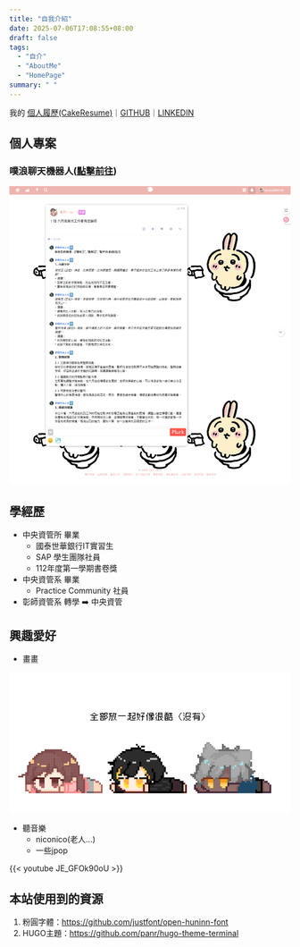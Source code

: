 ```yaml
---
title: "自我介紹"
date: 2025-07-06T17:08:55+08:00
draft: false
tags:
  - "自介"
  - "AboutMe"
  - "HomePage"
summary: " "
---
```


我的 [個人履歷(CakeResume)](https://www.cake.me/s--Qbettfics_-JPjhzuDgiCg--/kinako890419)｜[GITHUB](https://github.com/kinako890419)｜[LINKEDIN](https://www.linkedin.com/in/%E5%AE%A5%E6%B1%9D-%E9%99%B3-56b327234/)

## 個人專案

### 噗浪聊天機器人([點擊前往](https://www.plurk.com/hotwaterbot))

![alt text](/images/image.png)


## 學經歷

- 中央資管所 畢業
  - 國泰世華銀行IT實習生
  - SAP 學生團隊社員
  - 112年度第一學期書卷獎
- 中央資管系 畢業
  - Practice Community 社員
- 彰師資管系 轉學 ➡️ 中央資管

## 興趣愛好

- 畫畫

![測試pic](/images/allSleep.gif)

- 聽音樂
  - niconico(老人...)
  - 一些jpop

{{< youtube JE_GFOk90oU >}}

## 本站使用到的資源

1. 粉圓字體：https://github.com/justfont/open-huninn-font
2. HUGO主題：https://github.com/panr/hugo-theme-terminal